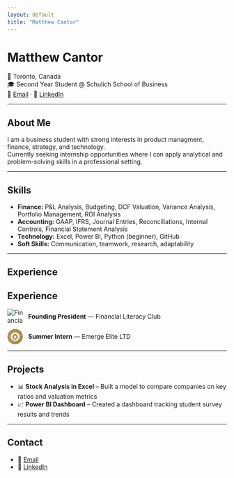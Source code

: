 ```yaml
---
layout: default
title: "Matthew Cantor"
---
```


# Matthew Cantor
📍 Toronto, Canada  
🎓 Second Year Student @ Schulich School of Business  
📧 [Email](mailto:matthewcantor06@gmail.com) · 💼 [LinkedIn](https://www.linkedin.com/in/matthew-cantor-12a786334)

---

## About Me
I am a business student with strong interests in product managment, finance, strategy, and technology.  
Currently seeking internship opportunities where I can apply analytical and problem-solving skills in a professional setting.  

---

## Skills
- **Finance:** P&L Analysis, Budgeting, DCF Valuation, Variance Analysis, Portfolio Management, ROI Analysis
- **Accounting:** GAAP, IFRS, Journal Entries, Reconciliations, Internal Controls, Financial Statement Analysis  
- **Technology:** Excel, Power BI, Python (beginner), GitHub  
- **Soft Skills:** Communication, teamwork, research, adaptability  

---

## Experience
<!-- EXPERIENCE-START -->
<style>
  .experience-list { margin: 0; padding: 0; list-style: none; }
  .experience-item {
    display: flex; align-items: center; gap: 12px;
    margin: 10px 0; line-height: 1.3;
  }
  .experience-item img {
    width: 36px; height: 36px; object-fit: contain;
    image-rendering: -webkit-optimize-contrast;
  }
  @media (prefers-color-scheme: dark) {
    .experience-item img { background: #fff; border-radius: 4px; padding: 2px; }
  }
</style>

<h2 id="experience">Experience</h2>
<ul class="experience-list">
  <li class="experience-item">
    <img src="whitelogo(1).jpg" alt="Financial Literacy Club logo">
    <div><strong>Founding President</strong> — Financial Literacy Club</div>
  </li>
  <li class="experience-item">
    <img src="emerge.png" alt="Emerge Elite LTD logo">
    <div><strong>Summer Intern</strong> — Emerge Elite LTD</div>
  </li>
</ul>
<!-- EXPERIENCE-END -->

---

## Projects
- 📊 **Stock Analysis in Excel** – Built a model to compare companies on key ratios and valuation metrics  
- 📈 **Power BI Dashboard** – Created a dashboard tracking student survey results and trends  

---

## Contact
- 📧 [Email](mailto:matthewcantor06@gmail.com)  
- 💼 [LinkedIn](https://www.linkedin.com/in/matthew-cantor-12a786334)
